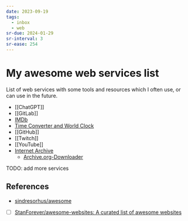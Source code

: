 ```yaml
---
date: 2023-09-19
tags:
  - inbox
  - web
sr-due: 2024-01-29
sr-interval: 3
sr-ease: 254
---
```

# My awesome web services list

List of web services with some tools and resources which I often use, or can use
in the future.

- [[ChatGPT]]
- [[GitLab]]
- [IMDb](https://www.imdb.com/)
- [Time Converter and World Clock](https://www.worldtimebuddy.com/)
- [[GitHub]]
- [[Twitch]]
- [[YouTube]]
- [Internet Archive](https://archive.org/)
  - [Archive.org-Downloader](https://github.com/MiniGlome/Archive.org-Downloader)

TODO: add more services

## References

- [sindresorhus/awesome](https://github.com/sindresorhus/awesome)
- [ ] [StanForever/awesome-websites: A curated list of awesome websites](https://github.com/StanForever/awesome-websites)


